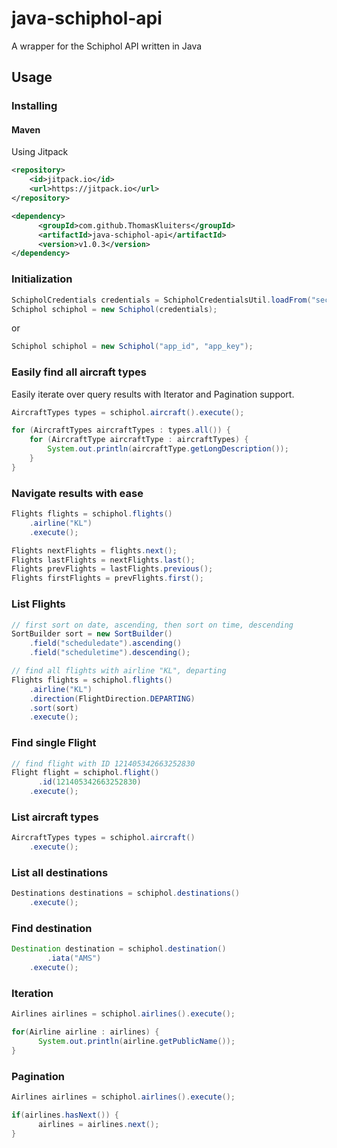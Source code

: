 # java-schiphol-api
A wrapper for the Schiphol API written in Java

## Usage

### Installing

#### Maven

Using Jitpack

```xml
<repository>
    <id>jitpack.io</id>
    <url>https://jitpack.io</url>
</repository>
```

```xml
<dependency>
      <groupId>com.github.ThomasKluiters</groupId>
      <artifactId>java-schiphol-api</artifactId>
      <version>v1.0.3</version>
</dependency>
```

### Initialization

```java
SchipholCredentials credentials = SchipholCredentialsUtil.loadFrom("secrets.json");
Schiphol schiphol = new Schiphol(credentials);
```

or

```java
Schiphol schiphol = new Schiphol("app_id", "app_key");
```

### Easily find all aircraft types

Easily iterate over query results with Iterator and Pagination support.

```Java
AircraftTypes types = schiphol.aircraft().execute();

for (AircraftTypes aircraftTypes : types.all()) {
	for (AircraftType aircraftType : aircraftTypes) {
	    System.out.println(aircraftType.getLongDescription());
	}
}
```

### Navigate results with ease

```Java
Flights flights = schiphol.flights()
    .airline("KL")
    .execute();

Flights nextFlights = flights.next();
Flights lastFlights = nextFlights.last();
Flights prevFlights = lastFlights.previous();
Flights firstFlights = prevFlights.first();
```

### List Flights

```Java
// first sort on date, ascending, then sort on time, descending
SortBuilder sort = new SortBuilder()
	.field("scheduledate").ascending()
	.field("scheduletime").descending();

// find all flights with airline "KL", departing
Flights flights = schiphol.flights()
	.airline("KL")
	.direction(FlightDirection.DEPARTING)
	.sort(sort)
    .execute();
```

### Find single Flight

```Java
// find flight with ID 121405342663252830
Flight flight = schiphol.flight()
      .id(121405342663252830)
    .execute();
```

### List aircraft types

```Java
AircraftTypes types = schiphol.aircraft()
    .execute();
```

### List all destinations

```Java
Destinations destinations = schiphol.destinations()
    .execute();
```

### Find destination

```Java
Destination destination = schiphol.destination()
        .iata("AMS")
    .execute();
```

### Iteration

```Java
Airlines airlines = schiphol.airlines().execute();

for(Airline airline : airlines) {
      System.out.println(airline.getPublicName());
}
```

### Pagination

```Java
Airlines airlines = schiphol.airlines().execute();

if(airlines.hasNext()) {
      airlines = airlines.next();
}
```

